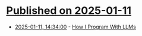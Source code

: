 # [Published on 2025-01-11](index.md)

* [2025-01-11, 14:34:00](https://soylentnews.org/article.pl?sid=25/01/10/1547205&from=rss) - [How I Program With LLMs](https://soylentnews.org/article.pl?sid=25/01/10/1547205&from=rss)
